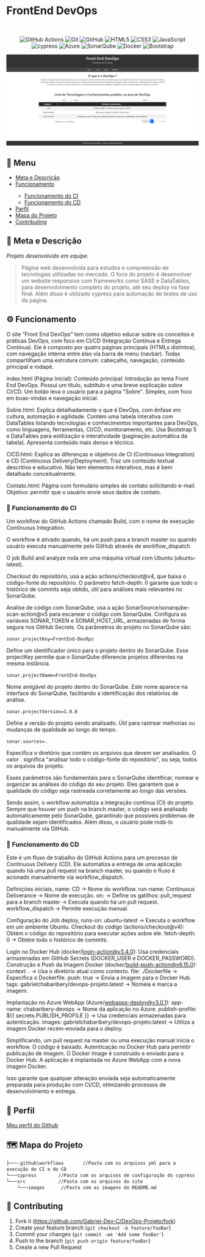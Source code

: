 # FrontEnd DevOps

<br> <div align=center>

![GitHub Actions](https://img.shields.io/badge/github%20actions-%232671E5.svg?style=for-the-badge&logo=githubactions&logoColor=white) ![Git](https://img.shields.io/badge/git-%23F05033.svg?style=for-the-badge&logo=git&logoColor=white) ![GitHub](https://img.shields.io/badge/github-%23121011.svg?style=for-the-badge&logo=github&logoColor=white) ![HTML5](https://img.shields.io/badge/html5-%23E34F26.svg?style=for-the-badge&logo=html5&logoColor=white) ![CSS3](https://img.shields.io/badge/css3-%231572B6.svg?style=for-the-badge&logo=css3&logoColor=white) ![JavaScript](https://img.shields.io/badge/javascript-%23323330.svg?style=for-the-badge&logo=javascript&logoColor=%23F7DF1E) ![cypress](https://img.shields.io/badge/-cypress-%23E5E5E5?style=for-the-badge&logo=cypress&logoColor=058a5e) ![Azure](https://img.shields.io/badge/azure-%230072C6.svg?style=for-the-badge&logo=microsoftazure&logoColor=white) ![SonarQube](https://img.shields.io/badge/SonarQube-black?style=for-the-badge&logo=sonarqube&logoColor=4E9BCD) ![Docker](https://img.shields.io/badge/docker-%230db7ed.svg?style=for-the-badge&logo=docker&logoColor=white) ![Bootstrap](https://img.shields.io/badge/bootstrap-%238511FA.svg?style=for-the-badge&logo=bootstrap&logoColor=white)

</div>


<p align="center">
<img src="./src/images/capaRM.png" alt="Protótipo do projeto.">
</p>

## 📂 Menu

<ul>
    <li><a href="#descricao">Meta e Descrição</a></li>
    <li><a href="#funcionamento">Funcionamento</a></li>
    <ul>
        <li><a href="#ci">Funcionamento do CI</a></li>
        <li><a href="#cd">Funcionamento do CD</a></li>
    </ul>
    <li><a href="#perfil">Perfil</a></li>
    <li><a href="#mapa">Mapa do Projeto</a></li>
    <li><a href="#contributing">Contributing</a></li>
</ul>

<p id="descricao"></p>

## 🎯 Meta e Descrição

*Projeto desenvolvido em equipe.*
> Página web desenvolvida para estudos e compreensão de tecnologias utilizadas no mercado.
O foco do projeto é desenvolver um website responsivo com frameworks como SASS e DataTables, para desenvolvimento completo do projeto, até seu deploy na fase final. Além disso é utilizado cypress para automação de testes de uso da página.

<p id="funcionamento"></p>

## ⚙️ Funcionamento

O site “Front End DevOps” tem como objetivo educar sobre os conceitos e práticas DevOps, com foco em CI/CD (Integração Contínua e Entrega Contínua). Ele é composto por quatro páginas principais (HTMLs distintos), com navegação interna entre elas via barra de menu (navbar). Todas compartilham uma estrutura comum: cabeçalho, navegação, conteúdo principal e rodapé.

index.html (Página Inicial):
Conteúdo principal: Introdução ao tema Front End DevOps. Possui um título, subtítulo e uma breve explicação sobre CI/CD. Um botão leva o usuário para a página "Sobre". Simples, com foco em boas-vindas e navegação inicial.

Sobre.html:
Explica detalhadamente o que é DevOps, com ênfase em cultura, automação e agilidade. Contém uma tabela interativa com DataTables listando tecnologias e conhecimentos importantes para DevOps, como linguagens, ferramentas, CI/CD, monitoramento, etc. Usa Bootstrap 5 e DataTables para estilização e interatividade (paginação automática da tabela). Apresenta conteúdo mais denso e técnico.

CICD.html:
Explica as diferenças e objetivos de CI (Continuous Integration) e CD (Continuous Delivery/Deployment). Traz um conteúdo textual descritivo e educativo. Não tem elementos interativos, mas é bem detalhado conceitualmente.

Contato.html:
Página com formulário simples de contato solicitando e-mail. Objetivo: permitir que o usuário envie seus dados de contato. 

<p id="ci"></p>

### 🔁 Funcionamento do CI

Um workflow do GitHub Actions chamado Build, com o nome de execução Continuous Integration.

O workflow é ativado quando, há um push para a branch master ou quando usuário executa manualmente pelo GitHub através de workflow_dispatch.

O job Build and analyze roda em uma máquina virtual com Ubuntu (ubuntu-latest).

Checkout do repositório, usa a ação actions/checkout@v4, que baixa o código-fonte do repositório. O parâmetro fetch-depth: 0 garante que todo o histórico de commits seja obtido, útil para análises mais relevantes no SonarQube.

Análise de código com SonarQube, usa a ação SonarSource/sonarqube-scan-action@v5 para escanear o código com SonarQube. Configura as variáveis SONAR_TOKEN e SONAR_HOST_URL, armazenadas de forma segura nos GitHub Secrets. Os parâmetros do projeto no SonarQube são:

```.
sonar.projectKey=FrontEnd-DevOps
```
Define um identificador único para o projeto dentro do SonarQube. Esse projectKey permite que o SonarQube diferencie projetos diferentes na mesma instância.

```.
sonar.projectName=FrontEnd-DevOps
```
Nome amigável do projeto dentro do SonarQube. Este nome aparece na interface do SonarQube, facilitando a identificação dos relatórios de análise.

```.
sonar.projectVersion=1.0.0
```
Define a versão do projeto sendo analisado. Útil para rastrear melhorias ou mudanças de qualidade ao longo do tempo.

```.
sonar.sources=.
```
Especifica o diretório que contém os arquivos que devem ser analisados. O valor . significa "analisar todo o código-fonte do repositório", ou seja, todos os arquivos do projeto.

Esses parâmetros são fundamentais para o SonarQube identificar, nomear e organizar as análises do código do seu projeto. Eles garantem que a qualidade do código seja rastreada corretamente ao longo das versões.

Sendo assim, o workflow automatiza a integração contínua (CI) do projeto. Sempre que houver um push na branch master, o código será analisado automaticamente pelo SonarQube, garantindo que possíveis problemas de qualidade sejam identificados. Além disso, o usuário pode rodá-lo manualmente via GitHub.

<p id="cd"></p>

### 🚀 Funcionamento do CD

Este é um fluxo de trabalho do GitHub Actions para um processo de Continuous Delivery (CD). Ele automatiza a entrega de uma aplicação quando há uma pull request na branch master, ou quando o fluxo é acionado manualmente via workflow_dispatch.

Definições iniciais, name: CD → Nome do workflow. run-name: Continuous Deliverance → Nome de execução. on: → Define os gatilhos: pull_request para a branch master → Executa quando há um pull request. workflow_dispatch → Permite execução manual.

Configuração do Job deploy, runs-on: ubuntu-latest → Executa o workflow em um ambiente Ubuntu. Checkout do código (actions/checkout@v4): Obtém o código do repositório para executar ações sobre ele. fetch-depth: 0 → Obtém todo o histórico de commits.

Login no Docker Hub (docker/login-action@v3.4.0): Usa credenciais armazenadas em GitHub Secrets (DOCKER_USER e DOCKER_PASSWORD). Construção e Push da Imagem Docker (docker/build-push-action@v6.15.0): context: . → Usa o diretório atual como contexto. file: ./Dockerfile → Especifica o Dockerfile. push: true → Envia a imagem para o Docker Hub. tags: gabrielchabaribery/devops-projeto:latest → Nomeia e marca a imagem. 

Implantação no Azure WebApp (Azure/webapps-deploy@v3.0.1): app-name: chabaribery-devops → Nome da aplicação no Azure. publish-profile: ${{ secrets.PUBLISH_PROFILE }} → Usa credenciais armazenadas para autenticação. images: gabrielchabaribery/devops-projeto:latest → Utiliza a imagem Docker recém-enviada para o deploy.

Simplificando, um pull request na master ou uma execução manual inicia o workflow. O código é baixado. Autenticação no Docker Hub para permitir publicação de imagem. O Docker Image é construído e enviado para o Docker Hub. A aplicação é implantada no Azure WebApp com a nova imagem Docker. 

Isso garante que qualquer alteração enviada seja automaticamente preparada para produção com CI/CD, otimizando processos de desenvolvimento e entrega.

<p id="perfil"></p>

## 👥 Perfil

[Meu perfil do Github](https://github.com/Gabriel-Dev-C/)

<p id="mapa"></p>

## 🗺️  Mapa do Projeto

```.
├───.github\workflows       //Pasta com os arquivos yml para a execução do CI e do CD
└───cypress        //Pasta com os arquivos de configuração do cypress
└───src            //Pasta com os arquivos do site
    └───images      //Pasta com as imagens do README.md
```

<p id="contributing"></p>

## 🤝 Contributing

1. Fork it (<https://github.com/Gabriel-Dev-C/DevOps-Projeto/fork>)
2. Create your feature branch (`git checkout -b feature/fooBar`)
3. Commit your changes (`git commit -am 'Add some fooBar'`)
4. Push to the branch (`git push origin feature/fooBar`)
5. Create a new Pull Request
